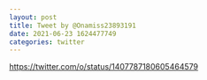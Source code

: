 ```yaml
--- 
layout: post 
title: Tweet by @Onamiss23893191 
date: 2021-06-23 1624477749 
categories: twitter 
--- 
```

https://twitter.com/o/status/1407787180605464579